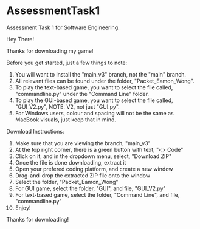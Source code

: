 # AssessmentTask1
Assessment Task 1 for Software Engineering:

Hey There!

Thanks for downloading my game!

Before you get started, just a few things to note:

  1. You will want to install the "main_v3" branch, not the "main" branch.
  2. All relevant files can be found under the folder, "Packet_Eamon_Wong".
  4. To play the text-based game, you want to select the file called, "commandline.py" under the "Command Line" folder.
  5. To play the GUI-based game, you want to select the file called, "GUI_V2.py", NOTE: V2, not just "GUI.py".
  6. For Windows users, colour and spacing will not be the same as MacBook visuals, just keep that in mind.


Download Instructions:

  1. Make sure that you are viewing the branch, "main_v3"
  2. At the top right corner, there is a green button with text, "<> Code"
  3. Click on it, and in the dropdown menu, select, "Download ZIP"
  4. Once the file is done downloading, extract it
  5. Open your prefered coding platform, and create a new window
  6. Drag-and-drop the extracted ZIP file onto the window
  7. Select the folder, "Packet_Eamon_Wong"
  8. For GUI game, select the folder, "GUI", and file, "GUI_V2.py"
  9. For text-based game, select the folder, "Command Line", and file, "commandline.py"
  10. Enjoy!


Thanks for downloading!
